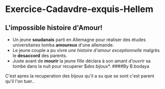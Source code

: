 # Exercice-Cadavdre-exquis-Hellem
## L'impossible histoire d'Amour!
* Un jeune **soudanais** parti en Allemagne pour réaliser des études universitaires tomba **amoureux** d'une allemande. 
* Le jeune couple a pu vivre *une histoire d'amour exceptionnelle* malgrès le **desaccord** des parents.
* Juste avant de **mourir** la jeune fille déclara à son amant *d'ouvrir* sa tombe dans la nuit pour recuperer $*des bijoux**.
####By B.bodaya

C'est apres la recuperation des bijoux qu'il a su que se sont c'est parent qu'il l'on tuer..
